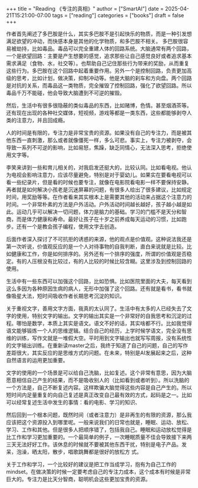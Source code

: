 +++
title = "Reading 《专注的真相》"
author = ["SmartAI"]
date = 2025-04-21T15:21:00-07:00
tags = ["reading"]
categories = ["books"]
draft = false
+++

作者首先阐述了多巴胺是什么，其实多巴胺不是引起快乐的物质，而是一种引发想满足欲望的冲动，而快感本身是其他的化学物质，和多巴胺不相关。
多巴胺很容易被劫持，比如毒品。毒品可以完全重建人体的回路系统。大脑通常有两个回路，一个是欲望回路：主要是产生想要的感觉，追求那些让自己感觉良好或者追求基本需求满足（食物、水，社交等）。也帮助自己记住那些行为带来的奖励，从而重复这些行为。多巴胺在这个回路中起着重要作用。另外一个是控制回路，负责更加高级的思考，比如计划，做决策，抑制冲动等。他是大脑的刹车和方向盘。两个回路是对抗的关系，而毒品这一类物质，完全摧毁了控制回路，强化了欲望回路。所以毒品千万不能碰，他会导致大脑遭到不可逆的摧毁。

然后，生活中有很多很隐蔽的类似毒品的东西，比如赌博，色情。甚至烟酒茶等。还有现在出现的各种社交媒体，短视频，游戏等都是一类东西，这些都能够剥夺人类的注意力，并且回成瘾。

人的时间是有限的，专注力是非常宝贵的资源。如果没有自己的专注力，而是被其他东西一直刺激，那么或者就像僵死一样，多么可悲。事实上，专注力被剥夺，会导致一系列不可逆的影响，比如易怒，焦躁，缺乏同情心，无法深入思考，拒绝使用文字等。

李笑来讲到一些和育儿相关的，对我启发还挺大的，比较认同。比如看电视。他认为电视会影响注意力，应该尽量避免，特别是对于婴幼儿。如果实在要看电视可以看一些纪录片，但是看的时候也要专注，就像在电影院看电影一样不要保持安静。
再者就是如何解决小孩老是沉迷屏幕的问题，有很多人给出了很多建议，比如规定时间，用奖励等等。在作者看来其实根本上是需要其他的活动来占据这个注意力的时间。一个非常朴素的方法是户外活动。户外活动时间越长越好，孩子越小越是如此。运动几乎可以解决一切问题，体力是脑力的基础。学习的门槛不是天分和智商，而是体力健康和寿命。最好让孩子在十岁之前养成每天运动的习惯，比如跑步。还有一个是教会孩子编程，使用文字去创造。

后面作者深入探讨了不可抗拒的诱惑的来源，他的观点是价值观。这种说法我还是第一次听说，价值观反应的是一个人对待事物的自我判断，直白来说就是比较。比如健康和工作，你是如何排序的。另外还有一个排序的强度，所谓的价值观是否稳定。有的人压根没有比较过，有的人比较的时候比较含糊。这里涉及到控制回路的使用。

生活中有一些东西可以加强这个回路，比如恐惧。比如医院里面的大夫，每天看到这么多因为各种原因生病的病人，无形中加强了这个回路。还有就是看书，看书就像吸星大法，短时间吸收作者长期思考沉淀的知识。

关于重视文字，善用文字方面，我真的太认同了。生活中有太多的人已经失去了文字的使用，特别文字的输出。文字的输出其实是一个非常好的自我思考和沉淀的过程。哪怕是数学，本质上其实是语文。语文不好的话，其实啥都不行。比如我觉得语文能够锻炼一个人的思维逻辑。结合自己的经历，上学时候学语文，完全没有思维的训练，写作文就是一堆假大空。平时用到文字输出也就写写周报，没有系统性的文字输出训练。在重新读master之后，我终于知道了自己的问题，自己的写作差距很大，其实反应的是思维方式的问题。在未来，特别是AI发展起来之后，这种自然语言的运用更加重要。

文字的使用的一个场景是可以给自己洗脑，比如复述。这个非常有意思，因为大脑愿意相信自己产生的结果，而不是吸收别人的（比如看到或者听到）。所以洗脑的一个方法是，自己不断复述内容。这样欺骗大脑觉得这些内容是自己产生的。所以短时间内足量重复的向自己复述是真正改变自己最有效的方式，起码是之一。比如可以经常复述生活中发生的事情：看的电影、学习的知识、

然后回到一个根本问题，既然时间（或者注意力）是非再生的有限的资源，那么我应该把这个资源投入到哪里呢。一般来说我们的日常也就是，睡眠、运动、放松、学习、工作和其他。但是很多人把顺序错了，包括我自己。睡眠和运动放松觉得是比工作和学习更加重要的。一个最简单的例子，一次睡眠质量不佳会导致接下来两三天无法好好工作。该休息的时候就不要被其他东西干扰，特别是电子产品。发呆，泡澡，晒太阳，散步，唱歌跳舞都是很好的放松方
式。

关于工作和学习，一个比较好的建议是把工作当成学习，抱有为自己工作的mindset。在做决策的时候一定要考虑自己的专注力成本，这个成本有时候是非常巨大的。专注力是比天分智商，聪明机会这些更加宝贵的资源。
